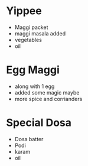 # Yippee

* Maggi packet
* maggi masala added
* vegetables
* oil

# Egg Maggi
* along with 1 egg
* added some magic maybe
* more spice and corrianders

# Special Dosa
* Dosa batter
* Podi
* karam
* oil
